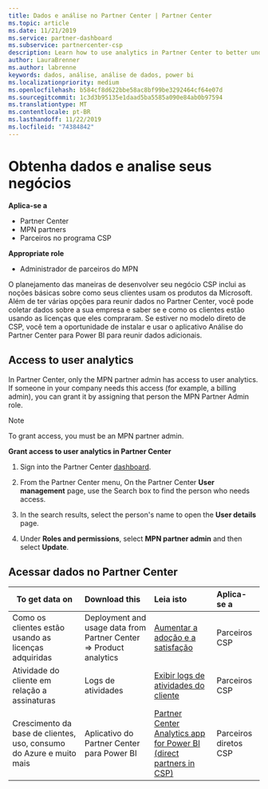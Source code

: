```yaml
---
title: Dados e análise no Partner Center | Partner Center
ms.topic: article
ms.date: 11/21/2019
ms.service: partner-dashboard
ms.subservice: partnercenter-csp
description: Learn how to use analytics in Partner Center to better understand your business and how your customers are using the licenses you've purchased.
author: LauraBrenner
ms.author: labrenne
keywords: dados, análise, análise de dados, power bi
ms.localizationpriority: medium
ms.openlocfilehash: b584cf8d622bbe58ac8bf99be3292464cf64e07d
ms.sourcegitcommit: 1c3d3b95135e1daad5ba5585a090e84ab0b97594
ms.translationtype: MT
ms.contentlocale: pt-BR
ms.lasthandoff: 11/22/2019
ms.locfileid: "74384842"
---
```

# <a name="get-data-and-analyze-your-business"></a>Obtenha dados e analise seus negócios

**Aplica-se a**

- Partner Center
- MPN partners
- Parceiros no programa CSP

**Appropriate role**

- Administrador de parceiros do MPN

O planejamento das maneiras de desenvolver seu negócio CSP inclui as noções básicas sobre como seus clientes usam os produtos da Microsoft. Além de ter várias opções para reunir dados no Partner Center, você pode coletar dados sobre a sua empresa e saber se e como os clientes estão usando as licenças que eles compraram. Se estiver no modelo direto de CSP, você tem a oportunidade de instalar e usar o aplicativo Análise do Partner Center para Power BI para reunir dados adicionais.

## <a name="access-to-user-analytics"></a>Access to user analytics

In Partner Center, only the MPN partner admin has access to user analytics. If someone in your company needs this access (for example, a billing admin), you can grant it by assigning that person the MPN Partner Admin role.

>[!NOTE] 
>To grant access, you must be an MPN partner admin.

**Grant access to user analytics in Partner Center** 

1. Sign into the Partner Center [dashboard](https://partner.microsoft.com/dashboard).

2. From the Partner Center menu, On the Partner Center **User management** page, use the Search box to find the person who needs access.
2.  In the search results, select the person's name to open the **User details** page.
3.  Under **Roles and permissions**, select **MPN partner admin** and then select **Update**.

 
## <a name="access-data-in-partner-center"></a>Acessar dados no Partner Center

|**To get data on**   |**Download this**   |**Leia isto**   | **Aplica-se a**    |
|---------------------|:-----------------------|:---------------|:--------------|
|Como os clientes estão usando as licenças adquiridas   |Deployment and usage data from Partner Center => Product analytics   |[Aumentar a adoção e a satisfação](increasing-adoption-and-satisfaction.md)|Parceiros CSP|
|Atividade do cliente em relação a assinaturas   |Logs de atividades   |[Exibir logs de atividades do cliente](activity-logs.md)|Parceiros CSP   |
|Crescimento da base de clientes, uso, consumo do Azure e muito mais   |Aplicativo do Partner Center para Power BI   |[Partner Center Analytics app for Power BI (direct partners in CSP)](power-bi-app-for-direct-partners.md)|Parceiros diretos CSP|






